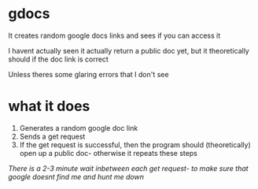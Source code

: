 # gdocs
It creates random google docs links and sees if you can access it

I havent actually seen it actually return a public doc yet, but it theoretically should if the doc link is correct

Unless theres some glaring errors that I don't see

# what it does

1. Generates a random google doc link
2. Sends a get request
3. If the get request is successful, then the program should (theoretically) open up a public doc- otherwise it repeats these steps

*There is a 2-3 minute wait inbetween each get request- to make sure that google doesnt find me and hunt me down*
